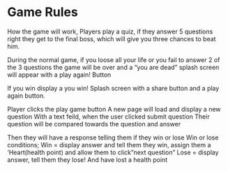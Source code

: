 # Game Rules 
How the game will work, 
Players play a quiz, if they answer 5 questions right they get to the final boss, which will give you three chances to beat him. 


During the normal game, if you loose all your life or you fail to answer 2 of the 3 questions  the game will be over and a “you are dead” splash screen will appear with a play again! Button 

If you win display a you win! Splash screen with a share button and a play again button.

Player clicks the play game button
A new page will load and display a new question 
With a text feild, when the user clicked submit question 
Their question will be compared towards the question and answer 

Then they will have a response telling them if they win or lose 
Win or lose conditions;
Win = display answer and tell them they win, assign them a ‘Heart(health point) and allow them to click”next question”
Lose = display answer, tell them they lose! And have lost a health point